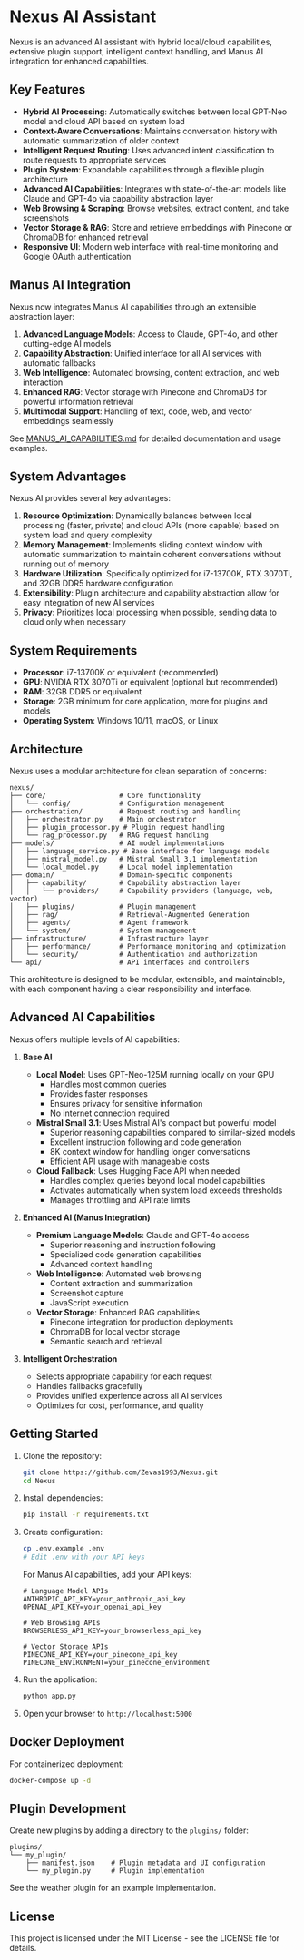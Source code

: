# Nexus AI Assistant

Nexus is an advanced AI assistant with hybrid local/cloud capabilities, extensive plugin support, intelligent context handling, and Manus AI integration for enhanced capabilities.

## Key Features

- **Hybrid AI Processing**: Automatically switches between local GPT-Neo model and cloud API based on system load
- **Context-Aware Conversations**: Maintains conversation history with automatic summarization of older context
- **Intelligent Request Routing**: Uses advanced intent classification to route requests to appropriate services
- **Plugin System**: Expandable capabilities through a flexible plugin architecture
- **Advanced AI Capabilities**: Integrates with state-of-the-art models like Claude and GPT-4o via capability abstraction layer
- **Web Browsing & Scraping**: Browse websites, extract content, and take screenshots
- **Vector Storage & RAG**: Store and retrieve embeddings with Pinecone or ChromaDB for enhanced retrieval
- **Responsive UI**: Modern web interface with real-time monitoring and Google OAuth authentication

## Manus AI Integration

Nexus now integrates Manus AI capabilities through an extensible abstraction layer:

1. **Advanced Language Models**: Access to Claude, GPT-4o, and other cutting-edge AI models
2. **Capability Abstraction**: Unified interface for all AI services with automatic fallbacks
3. **Web Intelligence**: Automated browsing, content extraction, and web interaction
4. **Enhanced RAG**: Vector storage with Pinecone and ChromaDB for powerful information retrieval
5. **Multimodal Support**: Handling of text, code, web, and vector embeddings seamlessly

See [MANUS_AI_CAPABILITIES.md](MANUS_AI_CAPABILITIES.md) for detailed documentation and usage examples.

## System Advantages

Nexus AI provides several key advantages:

1. **Resource Optimization**: Dynamically balances between local processing (faster, private) and cloud APIs (more capable) based on system load and query complexity
2. **Memory Management**: Implements sliding context window with automatic summarization to maintain coherent conversations without running out of memory
3. **Hardware Utilization**: Specifically optimized for i7-13700K, RTX 3070Ti, and 32GB DDR5 hardware configuration
4. **Extensibility**: Plugin architecture and capability abstraction allow for easy integration of new AI services
5. **Privacy**: Prioritizes local processing when possible, sending data to cloud only when necessary

## System Requirements

- **Processor**: i7-13700K or equivalent (recommended)
- **GPU**: NVIDIA RTX 3070Ti or equivalent (optional but recommended)
- **RAM**: 32GB DDR5 or equivalent
- **Storage**: 2GB minimum for core application, more for plugins and models
- **Operating System**: Windows 10/11, macOS, or Linux

## Architecture

Nexus uses a modular architecture for clean separation of concerns:

```
nexus/
├── core/                  # Core functionality
│   └── config/            # Configuration management
├── orchestration/         # Request routing and handling
│   ├── orchestrator.py    # Main orchestrator
│   ├── plugin_processor.py # Plugin request handling
│   └── rag_processor.py   # RAG request handling
├── models/                # AI model implementations
│   ├── language_service.py # Base interface for language models
│   ├── mistral_model.py   # Mistral Small 3.1 implementation
│   └── local_model.py     # Local model implementation
├── domain/                # Domain-specific components
│   ├── capability/        # Capability abstraction layer
│   │   └── providers/     # Capability providers (language, web, vector)
│   ├── plugins/           # Plugin management
│   ├── rag/               # Retrieval-Augmented Generation
│   ├── agents/            # Agent framework
│   └── system/            # System management
├── infrastructure/        # Infrastructure layer
│   ├── performance/       # Performance monitoring and optimization
│   └── security/          # Authentication and authorization
└── api/                   # API interfaces and controllers
```

This architecture is designed to be modular, extensible, and maintainable, with each component having a clear responsibility and interface.

## Advanced AI Capabilities

Nexus offers multiple levels of AI capabilities:

1. **Base AI**
   - **Local Model**: Uses GPT-Neo-125M running locally on your GPU
     - Handles most common queries
     - Provides faster responses
     - Ensures privacy for sensitive information
     - No internet connection required
   - **Mistral Small 3.1**: Uses Mistral AI's compact but powerful model
     - Superior reasoning capabilities compared to similar-sized models
     - Excellent instruction following and code generation
     - 8K context window for handling longer conversations
     - Efficient API usage with manageable costs
   - **Cloud Fallback**: Uses Hugging Face API when needed
     - Handles complex queries beyond local model capabilities
     - Activates automatically when system load exceeds thresholds
     - Manages throttling and API rate limits

2. **Enhanced AI (Manus Integration)**
   - **Premium Language Models**: Claude and GPT-4o access
     - Superior reasoning and instruction following
     - Specialized code generation capabilities
     - Advanced context handling
   - **Web Intelligence**: Automated web browsing
     - Content extraction and summarization
     - Screenshot capture
     - JavaScript execution
   - **Vector Storage**: Enhanced RAG capabilities
     - Pinecone integration for production deployments
     - ChromaDB for local vector storage
     - Semantic search and retrieval

3. **Intelligent Orchestration**
   - Selects appropriate capability for each request
   - Handles fallbacks gracefully
   - Provides unified experience across all AI services
   - Optimizes for cost, performance, and quality

## Getting Started

1. Clone the repository:
   ```bash
   git clone https://github.com/Zevas1993/Nexus.git
   cd Nexus
   ```

2. Install dependencies:
   ```bash
   pip install -r requirements.txt
   ```

3. Create configuration:
   ```bash
   cp .env.example .env
   # Edit .env with your API keys
   ```
   
   For Manus AI capabilities, add your API keys:
   ```
   # Language Model APIs
   ANTHROPIC_API_KEY=your_anthropic_api_key
   OPENAI_API_KEY=your_openai_api_key
   
   # Web Browsing APIs
   BROWSERLESS_API_KEY=your_browserless_api_key
   
   # Vector Storage APIs
   PINECONE_API_KEY=your_pinecone_api_key
   PINECONE_ENVIRONMENT=your_pinecone_environment
   ```

4. Run the application:
   ```bash
   python app.py
   ```

5. Open your browser to `http://localhost:5000`

## Docker Deployment

For containerized deployment:

```bash
docker-compose up -d
```

## Plugin Development

Create new plugins by adding a directory to the `plugins/` folder:

```
plugins/
└── my_plugin/
    ├── manifest.json    # Plugin metadata and UI configuration
    └── my_plugin.py     # Plugin implementation
```

See the weather plugin for an example implementation.

## License

This project is licensed under the MIT License - see the LICENSE file for details.
